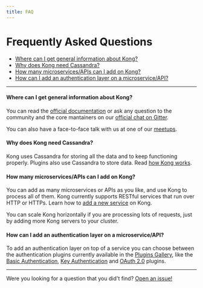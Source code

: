 ```yaml
---
title: FAQ
---
```


# Frequently Asked Questions

* [Where can I get general information about Kong?](#where-can-i-get-general-information-about-kong?)
* [Why does Kong need Cassandra?](#why-does-kong-need-cassandra?)
* [How many microservices/APIs can I add on Kong?](#how-many-microservices/apis-can-i-add-on-kong?)
* [How can I add an authentication layer on a microservice/API?](#how-can-i-add-an-authentication-layer-on-a-microservice/api?)

<hr>

#### Where can I get general information about Kong?

You can read the [official documentation](/docs) or ask any question to the community and the core mantainers on our [official chat on Gitter](https://gitter.im/Mashape/kong).

You can also have a face-to-face talk with us at one of our [meetups](http://www.meetup.com/The-Mashape-API-Developer-Community).

#### Why does Kong need Cassandra?

Kong uses Cassandra for storing all the data and to keep functioning properly. Plugins also use Cassandra to store data. Read [how Kong works](/about).

#### How many microservices/APIs can I add on Kong?

You can add as many microservices or APIs as you like, and use Kong to process all of them. Kong currently supports RESTful services that run over HTTP or HTTPs. Learn how to [add a new service](/docs/latest/getting-started/adding-your-api/) on Kong.

You can scale Kong horizontally if you are processing lots of requests, just by adding more Kong servers to your cluster.

#### How can I add an authentication layer on a microservice/API?

To add an authentication layer on top of a service you can choose between the authentication plugins currently available in the [Plugins Gallery](/plugins/#security), like the [Basic Authentication](/plugins/basic-authentication/), [Key Authentication](/plugins/key-authentication/) and [OAuth 2.0](/plugins/oauth2-authentication/) plugins.

<hr>

Were you looking for a question that you did't find? [Open an issue!](https://github.com/Mashape/getkong.org)
